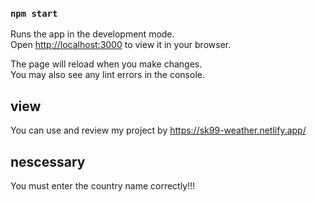 
### `npm start`

Runs the app in the development mode.\
Open [http://localhost:3000](http://localhost:3000) to view it in your browser.

The page will reload when you make changes.\
You may also see any lint errors in the console.

## view
You can use and review my project by https://sk99-weather.netlify.app/

## nescessary
You must enter the country name correctly!!!
